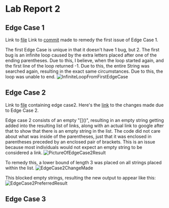 # Lab Report 2

## Edge Case 1
Link to [file](https://github.com/StickonFire/markdown-parse/blob/main/edge-case.md)
Link to [commit](https://github.com/StickonFire/markdown-parse/commit/70e973d1cd44980826a49f44a9ec3575764a1fda) made to remedy the first issue of Edge Case 1.

The first Edge Case is unique in that it doesn't have 1 bug, but 2. The first bug is an infinite loop caused by the extra letters placed after one of the ending parentheses. Due to this, I believe, when the loop started again, and the first line of the loop returned -1. Due to this, the entire String was searched again, resulting in the exact same circumstances. Due to this, the loop was unable to end.
![InfiniteLoopFromFirstEdgeCase](https://user-images.githubusercontent.com/70039286/151629402-0fb694a8-4df4-40fe-9713-c83653ad657c.PNG)


## Edge Case 2
Link to [file](https://github.com/StickonFire/markdown-parse/blob/main/edge_case2.md) containing edge case2.
Here's the [link](https://github.com/StickonFire/markdown-parse/commit/7a5e2a3e07556c1284ca405cf7336464b093212a) to the changes made due to Edge Case 2.

Edge case 2 consists of an empty "\[\]\(\)", resulting in an empty string getting added into the resulting list of links, along with an actual link to google after that to show that there is an empty string in the list. The code did not care about what was inside of the parentheses, just that it was enclosed in parentheses preceded by an enclosed pair of brackets.
This is an issue because most individuals would not expect an empty string to be considered a link. 
![PictureOfEdgeCase2Result](https://user-images.githubusercontent.com/70039286/151626560-9e94b70e-ca46-460f-aaf5-1c878d39c19d.PNG)

To remedy this, a lower bound of length 3 was placed on all strings placed within the list.
![EdgeCase2ChangeMade](https://user-images.githubusercontent.com/70039286/151627714-0e11ffee-e5c4-4799-84bb-58fc2452f851.PNG)

This blocked empty strings, resulting the new output to appear like this:
![EdgeCase2PreferredResult](https://user-images.githubusercontent.com/70039286/151626820-7b6f0706-21c5-4b32-93f3-1be11678bf69.PNG)

## Edge Case 3

